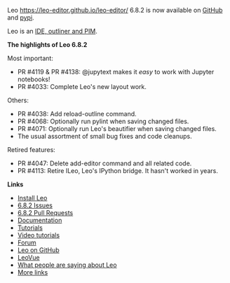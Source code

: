 Leo https://leo-editor.github.io/leo-editor/ 6.8.2 is now available on [GitHub](https://github.com/leo-editor/leo-editor/releases) and [pypi](https://pypi.org/project/leo/).

Leo is an [IDE, outliner and PIM](https://leo-editor.github.io/leo-editor/preface.html).

**The highlights of Leo 6.8.2**

Most important:

- PR #4119 & PR #4138: @jupytext makes it *easy* to work with Jupyter notebooks!
- PR #4033: Complete Leo's new layout work.

Others:

- PR #4038: Add reload-outline command.
- PR #4068: Optionally run pylint when saving changed files.
- PR #4071: Optionally run Leo's beautifier when saving changed files.
- The usual assortment of small bug fixes and code cleanups.

Retired features:

- PR #4047: Delete add-editor command and all related code.
- PR #4113: Retire ILeo, Leo's IPython bridge. It hasn't worked in years.

**Links**

- [Install Leo](https://leo-editor.github.io/leo-editor/installing.html)
- [6.8.2 Issues](https://github.com/leo-editor/leo-editor/issues?q=is%3Aissue+milestone%3A6.8.2+)
- [6.8.2 Pull Requests](https://github.com/leo-editor/leo-editor/pulls?q=is%3Apr+milestone%3A6.8.2)
- [Documentation](https://leo-editor.github.io/leo-editor/leo_toc.html)
- [Tutorials](https://leo-editor.github.io/leo-editor/tutorial.html)
- [Video tutorials](https://leo-editor.github.io/leo-editor/screencasts.html)
- [Forum](http://groups.google.com/group/leo-editor)
- [Leo on GitHub](https://github.com/leo-editor/leo-editor)
- [LeoVue](https://github.com/kaleguy/leovue#leo-vue)
- [What people are saying about Leo](https://leo-editor.github.io/leo-editor/testimonials.html)
- [More links](https://leo-editor.github.io/leo-editor/leoLinks.html)
